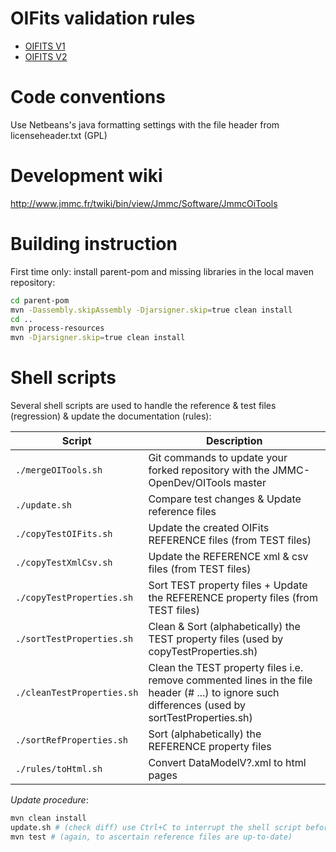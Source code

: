 
OIFits validation rules
================

* [OIFITS V1](https://jmmc-opendev.github.io/oitools/rules/DataModelV1_output.html)
* [OIFITS V2](https://jmmc-opendev.github.io/oitools/rules/DataModelV2_output.html)

Code conventions
================

Use Netbeans's java formatting settings with the file header from licenseheader.txt (GPL)

Development wiki
================

<http://www.jmmc.fr/twiki/bin/view/Jmmc/Software/JmmcOiTools>

Building instruction
====

First time only: install parent-pom and missing libraries in the local maven repository:
```bash
cd parent-pom
mvn -Dassembly.skipAssembly -Djarsigner.skip=true clean install
cd ..
mvn process-resources
mvn -Djarsigner.skip=true clean install
```

<!---
Dead link: to be fixed asap (travis -> github actions)
[Javadoc](https://ferreolS.github.io/oitools/index.html)
-->

Shell scripts
=============

Several shell scripts are used to handle the reference & test files (regression) & update the documentation (rules):

| Script | Description |
| --- | --- |
| `./mergeOITools.sh` | Git commands to update your forked repository with the JMMC-OpenDev/OITools master |
| `./update.sh` | Compare test changes & Update reference files |
| `./copyTestOIFits.sh` | Update the created OIFits REFERENCE files (from TEST files) |
| `./copyTestXmlCsv.sh` | Update the REFERENCE xml & csv files (from TEST files) |
| `./copyTestProperties.sh` | Sort TEST property files + Update the REFERENCE property files (from TEST files) |
| `./sortTestProperties.sh` | Clean & Sort (alphabetically) the TEST property files (used by copyTestProperties.sh) |
| `./cleanTestProperties.sh` | Clean the TEST property files i.e. remove commented lines in the file header (# ...) to ignore such differences (used by sortTestProperties.sh) |
| `./sortRefProperties.sh` | Sort (alphabetically) the REFERENCE property files |
| `./rules/toHtml.sh` | Convert DataModelV?.xml to html pages |

*Update procedure*:

```bash
mvn clean install
update.sh # (check diff) use Ctrl+C to interrupt the shell script before overriding reference files
mvn test # (again, to ascertain reference files are up-to-date)
```
